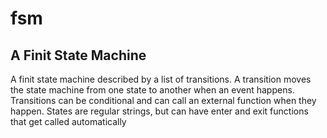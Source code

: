 # fsm
## A Finit State Machine

A finit state machine described by a list of transitions.
A transition moves the state machine from one state to another when an event happens.
Transitions can be conditional and can call an external function when they happen.
States are regular strings, but can have enter and exit functions that get called automatically

